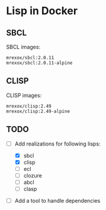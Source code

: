 # Lisp in Docker

## SBCL

SBCL images:

```
mrexox/sbcl:2.0.11
mrexox/sbcl:2.0.11-alpine
```

## CLISP

CLISP images:

```
mrexox/clisp:2.49
mrexox/clisp:2.49-alpine
```

## TODO

- [ ] Add realizations for following lisps:

  - [x] sbcl
  - [x] clisp
  - [ ] ecl
  - [ ] clozure
  - [ ] abcl
  - [ ] clasp

- [ ] Add a tool to handle dependencies